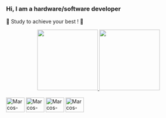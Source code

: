 ### Hi, I am a hardware/software developer

👻 Study to achieve your best ! 👻

<div align="center">
  <a href="https://github.com/marcosgabrielsr">
  <img height="165em" src="https://github-readme-stats.vercel.app/api?username=marcosgabrielsr&show_icons=true&theme=dracula&include_all_commits=true&count_private=true"/>
  <img height="165em" src="https://github-readme-stats.vercel.app/api/top-langs/?username=marcosgabrielsr&layout=compact&langs_count=7&theme=dracula"/>
</div>

<div style="display: inline-block"><br>
  <img align="center" alt="Marcos-Arduino" height="40" width="50" src="https://cdn.jsdelivr.net/gh/devicons/devicon/icons/python/python-original.svg">
  <img align="center" alt="Marcos-Arduino" height="40" width="50" src="https://cdn.jsdelivr.net/gh/devicons/devicon/icons/cplusplus/cplusplus-original.svg">
  <img align="center" alt="Marcos-Arduino" height="40" width="50" src="https://cdn.jsdelivr.net/gh/devicons/devicon/icons/arduino/arduino-original-wordmark.svg">
  <img align="center" alt="Marcos-Arduino" height="40" width="50" src="https://cdn.jsdelivr.net/gh/devicons/devicon/icons/adonisjs/adonisjs-original.svg" / >
</div>
